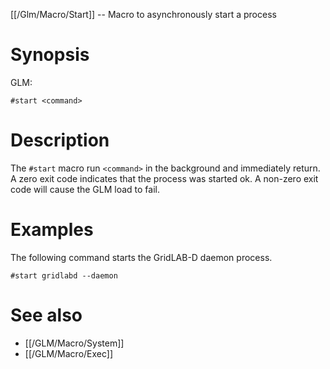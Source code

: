 [[/Glm/Macro/Start]] -- Macro to asynchronously start a process

# Synopsis

GLM:

~~~
#start <command>
~~~

# Description

The `#start` macro run `<command>` in the background and immediately return. A zero exit code indicates that the process was started ok. A non-zero exit code will cause the GLM load to fail.

# Examples

The following command starts the GridLAB-D daemon process.
~~~
#start gridlabd --daemon
~~~

# See also
* [[/GLM/Macro/System]]
* [[/GLM/Macro/Exec]]

